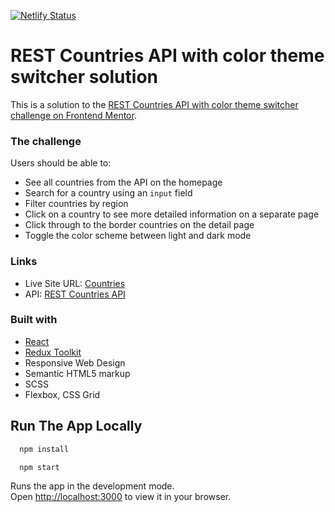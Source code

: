 [![Netlify Status](https://api.netlify.com/api/v1/badges/e6ba3e0a-cf28-4de0-9176-7cc32f1a7d0d/deploy-status)](https://app.netlify.com/sites/all-countr1es/deploys)

# REST Countries API with color theme switcher solution

This is a solution to the [REST Countries API with color theme switcher challenge on Frontend Mentor](https://www.frontendmentor.io/challenges/rest-countries-api-with-color-theme-switcher-5cacc469fec04111f7b848ca).

### The challenge

Users should be able to:
- See all countries from the API on the homepage
- Search for a country using an `input` field
- Filter countries by region
- Click on a country to see more detailed information on a separate page
- Click through to the border countries on the detail page
- Toggle the color scheme between light and dark mode


### Links
- Live Site URL: [Countries](https://all-countr1es.netlify.app)
- API: [REST Countries API](https://restcountries.com)

### Built with
- [React](https://reactjs.org/)
- [Redux Toolkit](https://redux-toolkit.js.org/)
- Responsive Web Design
- Semantic HTML5 markup
- SCSS
- Flexbox, CSS Grid

## Run The App Locally


```sh
  npm install
```

```sh
  npm start
```

Runs the app in the development mode.\
Open [http://localhost:3000](http://localhost:3000) to view it in your browser.
